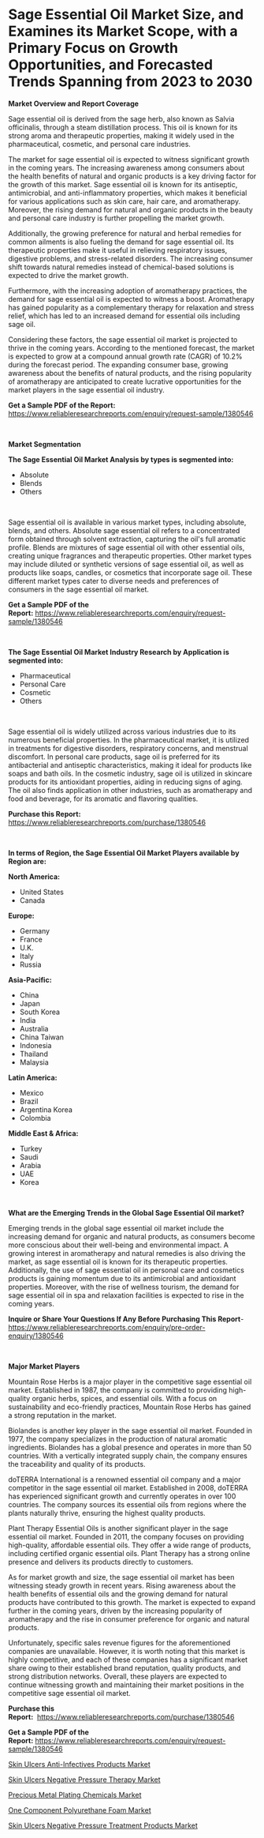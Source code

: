 <p><h1>Sage Essential Oil Market Size, and Examines its Market Scope, with a Primary Focus on Growth Opportunities, and Forecasted Trends Spanning from 2023 to 2030</h1></p><p><strong>Market Overview and Report Coverage</strong></p>
<p><p>Sage essential oil is derived from the sage herb, also known as Salvia officinalis, through a steam distillation process. This oil is known for its strong aroma and therapeutic properties, making it widely used in the pharmaceutical, cosmetic, and personal care industries.</p><p>The market for sage essential oil is expected to witness significant growth in the coming years. The increasing awareness among consumers about the health benefits of natural and organic products is a key driving factor for the growth of this market. Sage essential oil is known for its antiseptic, antimicrobial, and anti-inflammatory properties, which makes it beneficial for various applications such as skin care, hair care, and aromatherapy. Moreover, the rising demand for natural and organic products in the beauty and personal care industry is further propelling the market growth.</p><p>Additionally, the growing preference for natural and herbal remedies for common ailments is also fueling the demand for sage essential oil. Its therapeutic properties make it useful in relieving respiratory issues, digestive problems, and stress-related disorders. The increasing consumer shift towards natural remedies instead of chemical-based solutions is expected to drive the market growth.</p><p>Furthermore, with the increasing adoption of aromatherapy practices, the demand for sage essential oil is expected to witness a boost. Aromatherapy has gained popularity as a complementary therapy for relaxation and stress relief, which has led to an increased demand for essential oils including sage oil.</p><p>Considering these factors, the sage essential oil market is projected to thrive in the coming years. According to the mentioned forecast, the market is expected to grow at a compound annual growth rate (CAGR) of 10.2% during the forecast period. The expanding consumer base, growing awareness about the benefits of natural products, and the rising popularity of aromatherapy are anticipated to create lucrative opportunities for the market players in the sage essential oil industry.</p></p>
<p><strong>Get a Sample PDF of the Report:</strong> <a href="https://www.reliableresearchreports.com/enquiry/request-sample/1380546">https://www.reliableresearchreports.com/enquiry/request-sample/1380546</a></p>
<p>&nbsp;</p>
<p><strong>Market Segmentation</strong></p>
<p><strong>The Sage Essential Oil Market Analysis by types is segmented into:</strong></p>
<p><ul><li>Absolute</li><li>Blends</li><li>Others</li></ul></p>
<p>&nbsp;</p>
<p><p>Sage essential oil is available in various market types, including absolute, blends, and others. Absolute sage essential oil refers to a concentrated form obtained through solvent extraction, capturing the oil's full aromatic profile. Blends are mixtures of sage essential oil with other essential oils, creating unique fragrances and therapeutic properties. Other market types may include diluted or synthetic versions of sage essential oil, as well as products like soaps, candles, or cosmetics that incorporate sage oil. These different market types cater to diverse needs and preferences of consumers in the sage essential oil market.</p></p>
<p><strong>Get a Sample PDF of the Report:</strong>&nbsp;<a href="https://www.reliableresearchreports.com/enquiry/request-sample/1380546">https://www.reliableresearchreports.com/enquiry/request-sample/1380546</a></p>
<p>&nbsp;</p>
<p><strong>The Sage Essential Oil Market Industry Research by Application is segmented into:</strong></p>
<p><ul><li>Pharmaceutical</li><li>Personal Care</li><li>Cosmetic</li><li>Others</li></ul></p>
<p>&nbsp;</p>
<p><p>Sage essential oil is widely utilized across various industries due to its numerous beneficial properties. In the pharmaceutical market, it is utilized in treatments for digestive disorders, respiratory concerns, and menstrual discomfort. In personal care products, sage oil is preferred for its antibacterial and antiseptic characteristics, making it ideal for products like soaps and bath oils. In the cosmetic industry, sage oil is utilized in skincare products for its antioxidant properties, aiding in reducing signs of aging. The oil also finds application in other industries, such as aromatherapy and food and beverage, for its aromatic and flavoring qualities.</p></p>
<p><strong>Purchase this Report:</strong>&nbsp; <a href="https://www.reliableresearchreports.com/purchase/1380546">https://www.reliableresearchreports.com/purchase/1380546</a></p>
<p>&nbsp;</p>
<p><strong>In terms of Region, the Sage Essential Oil Market Players available by Region are:</strong></p>
<p>
    <p> <strong> North America: </strong>
        <ul>
            <li>United States</li>
            <li>Canada</li>
        </ul>
        </p> 
    <p> <strong> Europe: </strong>
        <ul>
            <li>Germany</li>
            <li>France</li>
            <li>U.K.</li>
            <li>Italy</li>
            <li>Russia</li>
        </ul>
        </p> 
    <p> <strong> Asia-Pacific: </strong>
        <ul>
            <li>China</li>
            <li>Japan</li>
            <li>South Korea</li>
            <li>India</li>
            <li>Australia</li>
            <li>China Taiwan</li>
            <li>Indonesia</li>
            <li>Thailand</li>
            <li>Malaysia</li>
        </ul>
        </p> 
    <p> <strong> Latin America: </strong>
        <ul>
            <li>Mexico</li>
            <li>Brazil</li>
            <li>Argentina Korea</li>
            <li>Colombia</li>
        </ul>
        </p> 
    <p> <strong> Middle East & Africa: </strong>
        <ul>
            <li>Turkey</li>
            <li>Saudi</li>
            <li>Arabia</li>
            <li>UAE</li>
            <li>Korea</li>
        </ul>
    </p>
    </p>
<p>&nbsp;</p>
<p><strong>What are the Emerging Trends in the Global Sage Essential Oil market?</strong></p>
<p><p>Emerging trends in the global sage essential oil market include the increasing demand for organic and natural products, as consumers become more conscious about their well-being and environmental impact. A growing interest in aromatherapy and natural remedies is also driving the market, as sage essential oil is known for its therapeutic properties. Additionally, the use of sage essential oil in personal care and cosmetics products is gaining momentum due to its antimicrobial and antioxidant properties. Moreover, with the rise of wellness tourism, the demand for sage essential oil in spa and relaxation facilities is expected to rise in the coming years.</p></p>
<p><strong>Inquire or Share Your Questions If Any Before Purchasing This Report</strong>- <a href="https://www.reliableresearchreports.com/enquiry/pre-order-enquiry/1380546">https://www.reliableresearchreports.com/enquiry/pre-order-enquiry/1380546</a></p>
<p>&nbsp;</p>
<p><strong>Major Market Players</strong></p>
<p><p>Mountain Rose Herbs is a major player in the competitive sage essential oil market. Established in 1987, the company is committed to providing high-quality organic herbs, spices, and essential oils. With a focus on sustainability and eco-friendly practices, Mountain Rose Herbs has gained a strong reputation in the market.</p><p>Biolandes is another key player in the sage essential oil market. Founded in 1977, the company specializes in the production of natural aromatic ingredients. Biolandes has a global presence and operates in more than 50 countries. With a vertically integrated supply chain, the company ensures the traceability and quality of its products.</p><p>doTERRA International is a renowned essential oil company and a major competitor in the sage essential oil market. Established in 2008, doTERRA has experienced significant growth and currently operates in over 100 countries. The company sources its essential oils from regions where the plants naturally thrive, ensuring the highest quality products.</p><p>Plant Therapy Essential Oils is another significant player in the sage essential oil market. Founded in 2011, the company focuses on providing high-quality, affordable essential oils. They offer a wide range of products, including certified organic essential oils. Plant Therapy has a strong online presence and delivers its products directly to customers.</p><p>As for market growth and size, the sage essential oil market has been witnessing steady growth in recent years. Rising awareness about the health benefits of essential oils and the growing demand for natural products have contributed to this growth. The market is expected to expand further in the coming years, driven by the increasing popularity of aromatherapy and the rise in consumer preference for organic and natural products.</p><p>Unfortunately, specific sales revenue figures for the aforementioned companies are unavailable. However, it is worth noting that this market is highly competitive, and each of these companies has a significant market share owing to their established brand reputation, quality products, and strong distribution networks. Overall, these players are expected to continue witnessing growth and maintaining their market positions in the competitive sage essential oil market.</p></p>
<p><strong>Purchase this Report:</strong>&nbsp;&nbsp;<a href="https://www.reliableresearchreports.com/purchase/1380546">https://www.reliableresearchreports.com/purchase/1380546</a></p>
<p></p>
<p><strong>Get a Sample PDF of the Report:</strong>&nbsp;<a href="https://www.reliableresearchreports.com/enquiry/request-sample/1380546">https://www.reliableresearchreports.com/enquiry/request-sample/1380546</a></p>
<p><p><a href="https://issuu.com/reportprime-2/docs/skin-ulcers-anti-infectives-products-market-size-2">Skin Ulcers Anti-Infectives Products Market</a></p><p><a href="https://issuu.com/reportprime-2/docs/skin-ulcers-negative-pressure-therapy-market-size-">Skin Ulcers Negative Pressure Therapy Market</a></p><p><a href="https://github.com/NorbertYates/Market-Research-Report-List-2/blob/main/precious-metal-plating-chemicals-market.md">Precious Metal Plating Chemicals Market</a></p><p><a href="https://github.com/RoccoManning/Market-Research-Report-List-2/blob/main/one-component-polyurethane-foam-market.md">One Component Polyurethane Foam Market</a></p><p><a href="https://issuu.com/reportprime-2/docs/skin-ulcers-negative-pressure-treatment-products-m">Skin Ulcers Negative Pressure Treatment Products Market</a></p></p>